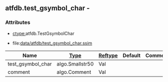 ## atfdb.test_gsymbol_char -


### Attributes
<a href="#attributes"></a>
* [ctype:](/txt/ssimdb/dmmeta/ctype.md)atfdb.TestGsymbolChar

* file:[data/atfdb/test_gsymbol_char.ssim](/data/atfdb/test_gsymbol_char.ssim)

|Name|[Type](/txt/ssimdb/dmmeta/ctype.md)|[Reftype](/txt/ssimdb/dmmeta/reftype.md)|Default|Comment|
|---|---|---|---|---|
|test_gsymbol_char|algo.Smallstr50|Val|
|comment|algo.Comment|Val|


